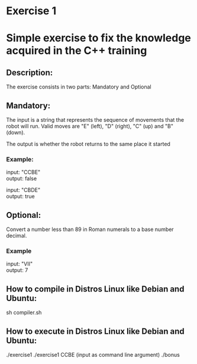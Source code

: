 # Exercise 1

# Simple exercise to fix the knowledge acquired in the C++ training

## Description:

The exercise consists in two parts: Mandatory and Optional

## Mandatory:

The input is a string that represents the sequence of movements that the robot
will run. Valid moves are "E" (left), "D" (right), "C"
(up) and "B" (down).

The output is whether the robot returns to the same place it started

### Example:

input: "CCBE"\
output: false

input: "CBDE"\
output: true

## Optional:

Convert a number less than 89 in Roman numerals to a base number
decimal.

### Example

input: "VII"\
output: 7


## How to compile in Distros Linux like Debian and Ubuntu:

sh compiler.sh

## How to execute in Distros Linux like Debian and Ubuntu:

./exercise1 
./exercise1 CCBE (input as command line argument)
./bonus